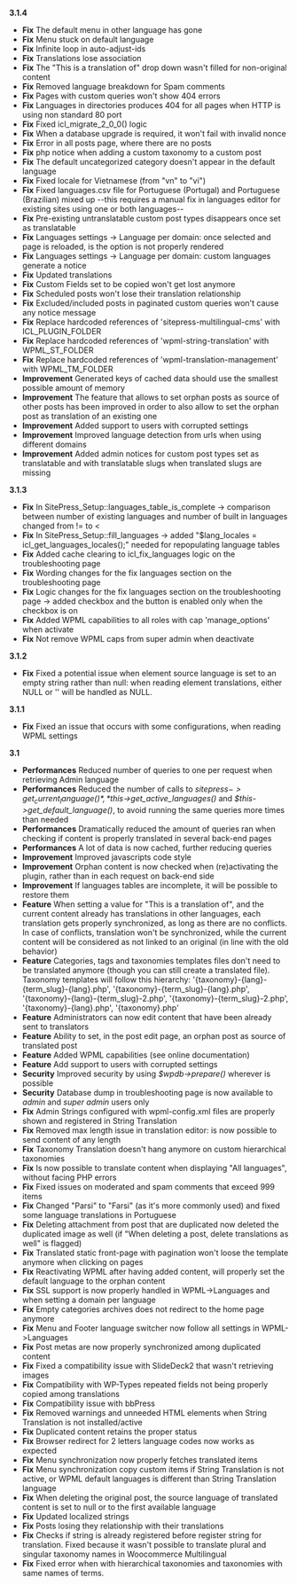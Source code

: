 **3.1.4**
* **Fix** The default menu in other language has gone
* **Fix** Menu stuck on default language
* **Fix** Infinite loop in auto-adjust-ids
* **Fix** Translations lose association
* **Fix** The "This is a translation of" drop down wasn't filled for non-original content
* **Fix** Removed language breakdown for Spam comments
* **Fix** Pages with custom queries won't show 404 errors
* **Fix** Languages in directories produces 404 for all pages when HTTP is using non standard 80 port
* **Fix** Fixed icl_migrate_2_0_0() logic
* **Fix** When a database upgrade is required, it won't fail with invalid nonce
* **Fix** Error in all posts page, where there are no posts
* **Fix** php notice when adding a custom taxonomy to a custom post
* **Fix** The default uncategorized category doesn't appear in the default language
* **Fix** Fixed locale for Vietnamese (from "vn" to "vi")
* **Fix** Fixed languages.csv file for Portuguese (Portugal) and Portuguese (Brazilian) mixed up --this requires a manual fix in languages editor for existing sites using one or both languages--
* **Fix** Pre-existing untranslatable custom post types disappears once set as translatable
* **Fix** Languages settings -> Language per domain: once selected and page is reloaded, is the option is not properly rendered
* **Fix** Languages settings -> Language per domain: custom languages generate a notice
* **Fix** Updated translations
* **Fix** Custom Fields set to be copied won't get lost anymore
* **Fix** Scheduled posts won't lose their translation relationship
* **Fix** Excluded/included posts in paginated custom queries won't cause any notice message
* **Fix** Replace hardcoded references of 'sitepress-multilingual-cms' with ICL_PLUGIN_FOLDER
* **Fix** Replace hardcoded references of 'wpml-string-translation' with WPML_ST_FOLDER
* **Fix** Replace hardcoded references of 'wpml-translation-management' with WPML_TM_FOLDER
* **Improvement** Generated keys of cached data should use the smallest possible amount of memory
* **Improvement** The feature that allows to set orphan posts as source of other posts has been improved in order to also allow to set the orphan post as translation of an existing one
* **Improvement** Added support to users with corrupted settings
* **Improvement** Improved language detection from urls when using different domains
* **Improvement** Added admin notices for custom post types set as translatable and with translatable slugs when translated slugs are missing

**3.1.3**
* **Fix** In SitePress_Setup::languages_table_is_complete -> comparison between number of existing languages and number of built in languages changed from != to <
* **Fix** In SitePress_Setup::fill_languages -> added "$lang_locales = icl_get_languages_locales();" needed for repopulating language tables
* **Fix** Added cache clearing to icl_fix_languages logic on the troubleshooting page
* **Fix** Wording changes for the fix languages section on the troubleshooting page
* **Fix** Logic changes for the fix languages section on the troubleshooting page -> added checkbox and the button is enabled only when the checkbox is on
* **Fix** Added WPML capabilities to all roles with cap 'manage_options' when activate
* **Fix** Not remove WPML caps from super admin when deactivate

**3.1.2**
* **Fix** Fixed a potential issue when element source language is set to an empty string rather than null: when reading element translations, either NULL or '' will be handled as NULL.

**3.1.1**
* **Fix** Fixed an issue that occurs with some configurations, when reading WPML settings

**3.1**
* **Performances** Reduced number of queries to one per request when retrieving Admin language
* **Performances** Reduced the number of calls to *$sitepress->get_current_language()*, *$this->get_active_languages()* and *$this->get_default_language()*, to avoid running the same queries more times than needed
* **Performances** Dramatically reduced the amount of queries ran when checking if content is properly translated in several back-end pages
* **Performances** A lot of data is now cached, further reducing queries
* **Improvement** Improved javascripts code style
* **Improvement** Orphan content is now checked when (re)activating the plugin, rather than in each request on back-end side
* **Improvement** If languages tables are incomplete, it will be possible to restore them
* **Feature** When setting a value for "This is a translation of", and the current content already has translations in other languages, each translation gets properly synchronized, as long as there are no conflicts. In case of conflicts, translation won't be synchronized, while the current content will be considered as not linked to an original (in line with the old behavior)
* **Feature** Categories, tags and taxonomies templates files don't need to be translated anymore (though you can still create a translated file). Taxonomy templates will follow this hierarchy: '{taxonomy}-{lang}-{term_slug}-{lang}.php', '{taxonomy}-{term_slug}-{lang}.php', '{taxonomy}-{lang}-{term_slug}-2.php', '{taxonomy}-{term_slug}-2.php', '{taxonomy}-{lang}.php', '{taxonomy}.php'
* **Feature** Administrators can now edit content that have been already sent to translators
* **Feature** Ability to set, in the post edit page, an orphan post as source of translated post
* **Feature** Added WPML capabilities (see online documentation)
* **Feature** Add support to users with corrupted settings
* **Security** Improved security by using *$wpdb->prepare()* wherever is possible
* **Security** Database dump in troubleshooting page is now available to *admin* and *super admin* users only
* **Fix** Admin Strings configured with wpml-config.xml files are properly shown and registered in String Translation
* **Fix** Removed max length issue in translation editor: is now possible to send content of any length
* **Fix** Taxonomy Translation doesn't hang anymore on custom hierarchical taxonomies
* **Fix** Is now possible to translate content when displaying "All languages", without facing PHP errors
* **Fix** Fixed issues on moderated and spam comments that exceed 999 items
* **Fix** Changed "Parsi" to "Farsi" (as it's more commonly used) and fixed some language translations in Portuguese
* **Fix** Deleting attachment from post that are duplicated now deleted the duplicated image as well (if "When deleting a post, delete translations as well" is flagged)
* **Fix** Translated static front-page with pagination won't loose the template anymore when clicking on pages
* **Fix** Reactivating WPML after having added content, will properly set the default language to the orphan content
* **Fix** SSL support is now properly handled in WPML->Languages and when setting a domain per language
* **Fix** Empty categories archives does not redirect to the home page anymore
* **Fix** Menu and Footer language switcher now follow all settings in WPML->Languages
* **Fix** Post metas are now properly synchronized among duplicated content
* **Fix** Fixed a compatibility issue with SlideDeck2 that wasn't retrieving images
* **Fix** Compatibility with WP-Types repeated fields not being properly copied among translations
* **Fix** Compatibility issue with bbPress
* **Fix** Removed warnings and unneeded HTML elements when String Translation is not installed/active
* **Fix** Duplicated content retains the proper status
* **Fix** Browser redirect for 2 letters language codes now works as expected
* **Fix** Menu synchronization now properly fetches translated items
* **Fix** Menu synchronization copy custom items if String Translation is not active, or WPML default languages is different than String Translation language
* **Fix** When deleting the original post, the source language of translated content is set to null or to the first available language
* **Fix** Updated localized strings
* **Fix** Posts losing they relationship with their translations
* **Fix** Checks if string is already registered before register string for translation. Fixed because it wasn't possible to translate plural and singular taxonomy names in Woocommerce Multilingual
* **Fix** Fixed error when with hierarchical taxonomies and taxonomies with same names of terms.